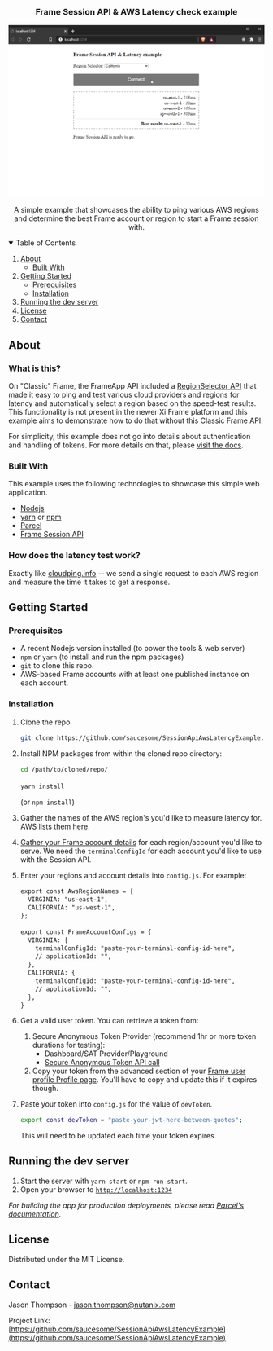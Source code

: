 <!-- PROJECT LOGO -->
<br />
<p align="center">

  <h3 align="center">Frame Session API & AWS Latency check example</h3>
  <img src="images/screenshot.png" alt="Screenshot">
  <p align="center">
    A simple example that showcases the ability to ping various AWS regions and determine the best Frame account or region to start a Frame session with.
  </p>
</p>

<!-- TABLE OF CONTENTS -->
<details open="open">
  <summary>Table of Contents</summary>
  <ol>
    <li>
      <a href="#about">About</a>
      <ul>
        <li><a href="#built-with">Built With</a></li>
      </ul>
    </li>
    <li>
      <a href="#getting-started">Getting Started</a>
      <ul>
        <li><a href="#prerequisites">Prerequisites</a></li>
        <li><a href="#installation">Installation</a></li>
      </ul>
    </li>
    <li><a href="#running-the-dev-server">Running the dev server</a></li>
    <li><a href="#license">License</a></li>
    <li><a href="#contact">Contact</a></li>
  </ol>
</details>

<!-- ABOUT THE PROJECT -->

## About

### What is this?
On "Classic" Frame, the FrameApp API included a [RegionSelector API](https://developer.fra.me/docs/application-api#regionselector) that made it easy to ping and test various cloud providers and regions for latency and automatically select a region based on the speed-test results. This functionality is not present in the newer Xi Frame platform and this example aims to demonstrate how to do that without this Classic Frame API.

For simplicity, this example does not go into details about authentication and handling of tokens. For more details on that, please [visit the docs](https://docs.frame.nutanix.com/frame-apis/session-api.html#obtain-session-api-authentication-tokens).

### Built With

This example uses the following technologies to showcase this simple web application.

- [Nodejs](https://nodejs.org)
- [yarn](https://classic.yarnpkg.com/en/) or [npm](https://www.npmjs.com/)
- [Parcel](https://parceljs.org/)
- [Frame Session API](https://docs.frame.nutanix.com/frame-apis/session-api.html)

### How does the latency test work?

Exactly like [cloudping.info](https://www.cloudping.info/) -- we send a single request to each AWS region and measure the time it takes to get a response. 

<!-- GETTING STARTED -->

## Getting Started

### Prerequisites

- A recent Nodejs version installed (to power the tools & web server)
- `npm` or `yarn` (to install and run the npm packages)
- `git` to clone this repo.
- AWS-based Frame accounts with at least one published instance on each account.

### Installation

1. Clone the repo
   ```sh
   git clone https://github.com/saucesome/SessionApiAwsLatencyExample.git
   ```
2. Install NPM packages from within the cloned repo directory:
   ```sh
   cd /path/to/cloned/repo/
   
   yarn install
   ```
    (or `npm install`)

3. Gather the names of the AWS region's you'd like to measure latency for. AWS lists them [here](https://docs.aws.amazon.com/AWSEC2/latest/UserGuide/using-regions-availability-zones.html#concepts-regions).
4. [Gather your Frame account details](https://docs.frame.nutanix.com/frame-apis/session-api.html#required-session-api-components) for each region/account you'd like to serve. We need the `terminalConfigId` for each account you'd like to use with the Session API.
5. Enter your regions and account details into `config.js`. For example:
   ```JS
   export const AwsRegionNames = {
     VIRGINIA: "us-east-1",
     CALIFORNIA: "us-west-1",
   };

   export const FrameAccountConfigs = {
     VIRGINIA: {
       terminalConfigId: "paste-your-terminal-config-id-here",
       // applicationId: "",
     },
     CALIFORNIA: {
       terminalConfigId: "paste-your-terminal-config-id-here",
       // applicationId: "",
     },
   }
   ```
6. Get a valid user token. You can retrieve a token from:
   1. Secure Anonymous Token Provider (recommend 1hr or more token durations for testing):
      - Dashboard/SAT Provider/Playground
      - [Secure Anonymous Token API call](https://docs.frame.nutanix.com/frame-apis/sat-api.html#generating-secure-anonymous-tokens)
   2. Copy your token from the advanced section of your [Frame user profile Profile page](https://console.nutanix.com/profile/advanced). You'll have to copy and update this if it expires though.
7. Paste your token into `config.js` for the value of `devToken`.
   ```sh
   export const devToken = "paste-your-jwt-here-between-quotes";
   ```
   This will need to be updated each time your token expires.

<!-- USAGE EXAMPLES -->

## Running the dev server

1. Start the server with `yarn start` or `npm run start`.
2. Open your browser to [`http://localhost:1234`](http://localhost:1234)

_For building the app for production deployments, please read [Parcel's documentation](https://parceljs.org/cli.html#build)._

<!-- LICENSE -->

## License

Distributed under the MIT License.

<!-- CONTACT -->

## Contact

Jason Thompson - jason.thompson@nutanix.com

Project Link: [https://github.com/saucesome/SessionApiAwsLatencyExample](https://github.com/saucesome/SessionApiAwsLatencyExample)
